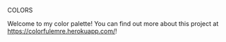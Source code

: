 COLORS

Welcome to my color palette!
You can find out more about this project at https://colorfulemre.herokuapp.com/!
